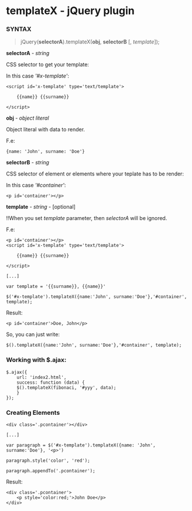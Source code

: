# templateX - jQuery plugin


### SYNTAX

> jQuery(**selectorA**).templateX(**obj**, **selectorB** [, *template*]);

**selectorA** - _string_

CSS selector to get your template:

In this case *'#x-template'*:
```
<script id='x-template' type='text/template'>

    {{name}} {{surname}}

</script>

````

**obj** - _object literal_

Object literal with data to render.

F.e: 
```
{name: 'John', surname: 'Doe'}
```

**selectorB** - _string_

CSS selector of element or elements where your teplate has to be render:

In this case *'#container'*:
```
<p id='container'></p>
```

**template** - _string_ - [optional]
 
!!When you set *template* parameter, then *selectorA* will be ignored.

F.e:

```
<p id='container'></p>
<script id='x-template' type='text/template'>

    {{name}} {{surname}}

</script>

[...]

var template = '{{surname}}, {{name}}'

$('#x-template').templateX({name:'John', surname:'Doe'},'#container', template); 
```
Result:
```
<p id='container'>Doe, John</p>
```
So, you can just write:
```
$().templateX({name:'John', surname:'Doe'},'#container', template);
``` 

### Working with $.ajax:

```
$.ajax({
    url: 'index2.html',
    success: function (data) {
    $().templateX(fibonaci, '#yyy', data);
    }
});

```

### Creating Elements 

```
<div class='.pcontainer'></div>

[...]

var paragraph = $('#x-template').templateX({name: 'John', surname:'Doe'}, '<p>')

paragraph.style('color', 'red');

paragraph.appendTo('.pcontainer');
```
Result:
```
<div class='.pcontainer'>
    <p style='color:red;'>John Doe</p>
</div>
```